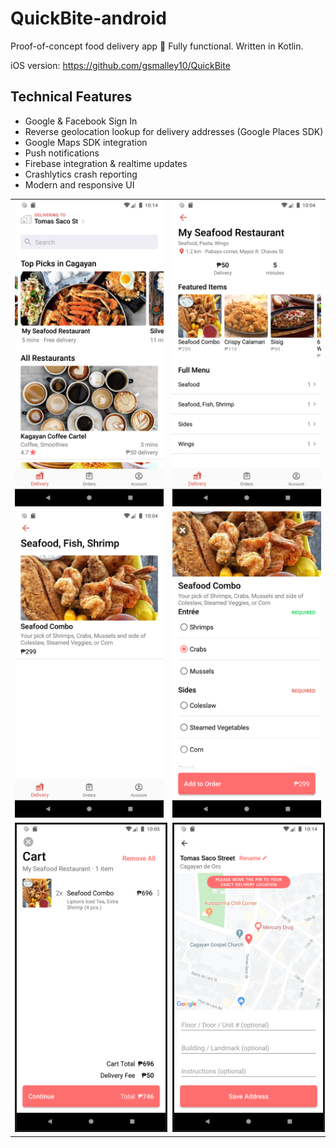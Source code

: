 # QuickBite-android

Proof-of-concept food delivery app 🍔 Fully functional. Written in Kotlin.

iOS version: https://github.com/gsmalley10/QuickBite

## Technical Features
- Google & Facebook Sign In
- Reverse geolocation lookup for delivery addresses (Google Places SDK)
- Google Maps SDK integration
- Push notifications
- Firebase integration & realtime updates
- Crashlytics crash reporting
- Modern and responsive UI

<table><tr><td>
    <img src="samples/quickbite_screenshot_android_9.png" width="375">
  </td><td><img src="samples/quickbite_screenshot_android_3.png" width="375"></td></tr>
<tr><td>
    <img src="samples/quickbite_screenshot_android_4.png" width="375">
</td><td>
    <img src="samples/quickbite_screenshot_android_6.png" width="375">
</td></tr>
<tr><td>
    <img src="samples/quickbite_screenshot_android_8.png" width="375" border="3">
</td><td>
    <img src="samples/quickbite_screenshot_android_10.png" width="375" border="3">
</td></tr>
</table>
